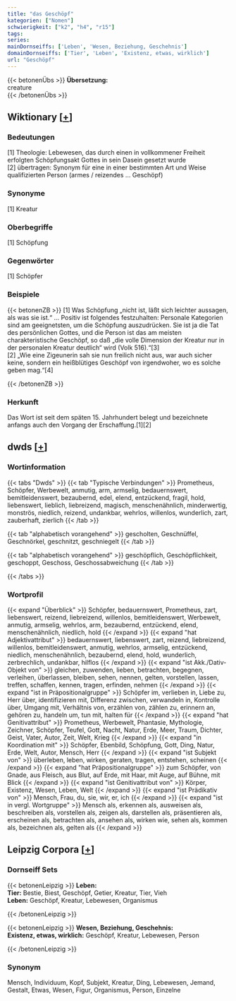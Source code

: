 ```yaml
---
title: "das Geschöpf"
kategorien: ["Nomen"]
schwierigkeit: ["k2", "h4", "r15"]
tags:
series:
mainDornseiffs: ['Leben', 'Wesen, Beziehung, Geschehnis']
domainDornseiffs: ['Tier', 'Leben', 'Existenz, etwas, wirklich']
url: "Geschöpf"
---
```


{{< betonenÜbs >}}
**Übersetzung:**  
creature  
{{< /betonenÜbs >}}

## Wiktionary [[+](https://de.wiktionary.org/wiki/Geschöpf)]

### Bedeutungen
[1] Theologie:  Lebewesen, das durch einen in vollkommener Freiheit erfolgten Schöpfungsakt Gottes in sein Dasein gesetzt wurde  
[2] übertragen: Synonym für eine in einer bestimmten Art und Weise qualifizierten Person (armes / reizendes … Geschöpf)  

### Synonyme
[1] Kreatur  

### Oberbegriffe
[1] Schöpfung  

### Gegenwörter
[1] Schöpfer  

### Beispiele
{{< betonenZB >}}
[1] Was Schöpfung „nicht ist, läßt sich leichter aussagen, als was sie ist.“ … Positiv ist folgendes festzuhalten: Personale Kategorien sind am geeignetsten, um die Schöpfung auszudrücken. Sie ist ja die Tat des persönlichen Gottes, und die Person ist das am meisten charakteristische Geschöpf, so daß „die volle Dimension der Kreatur nur in der personalen Kreatur deutlich“ wird (Volk 516).“[3]  
[2] „Wie eine Zigeunerin sah sie nun freilich nicht aus, war auch sicher keine, sondern ein heißblütiges Geschöpf von irgendwoher, wo es solche geben mag.“[4]  

{{< /betonenZB >}}
### Herkunft
Das Wort ist seit dem späten 15. Jahrhundert belegt und bezeichnete anfangs auch den Vorgang der Erschaffung.[1][2]  



## dwds [[+](https://www.dwds.de/wb/Geschöpf)]

### Wortinformation
{{< tabs "Dwds" >}}
{{< tab "Typische Verbindungen" >}}
Prometheus, Schöpfer, Werbewelt, anmutig, arm, armselig, bedauernswert, bemitleidenswert, bezaubernd, edel, elend, entzückend, fragil, hold, liebenswert, lieblich, liebreizend, magisch, menschenähnlich, minderwertig, monströs, niedlich, reizend, undankbar, wehrlos, willenlos, wunderlich, zart, zauberhaft, zierlich
{{< /tab >}}

{{< tab "alphabetisch vorangehend" >}}
gescholten, Geschnüffel, Geschnörkel, geschnitzt, geschniegelt
{{< /tab >}}

{{< tab "alphabetisch vorangehend" >}}
geschöpflich, Geschöpflichkeit, geschoppt, Geschoss, Geschossabweichung
{{< /tab >}}

{{< /tabs >}}

### Wortprofil
{{< expand "Überblick" >}} Schöpfer, bedauernswert, Prometheus, zart, liebenswert, reizend, liebreizend, willenlos, bemitleidenswert, Werbewelt, anmutig, armselig, wehrlos, arm, bezaubernd, entzückend, elend, menschenähnlich, niedlich, hold {{< /expand >}}
{{< expand "hat Adjektivattribut" >}} bedauernswert, liebenswert, zart, reizend, liebreizend, willenlos, bemitleidenswert, anmutig, wehrlos, armselig, entzückend, niedlich, menschenähnlich, bezaubernd, elend, hold, wunderlich, zerbrechlich, undankbar, hilflos {{< /expand >}}
{{< expand "ist Akk./Dativ-Objekt von" >}} gleichen, zuwenden, lieben, betrachten, begegnen, verleihen, überlassen, bleiben, sehen, nennen, gelten, vorstellen, lassen, treffen, schaffen, kennen, tragen, erfinden, nehmen {{< /expand >}}
{{< expand "ist in Präpositionalgruppe" >}} Schöpfer im, verlieben in, Liebe zu, Herr über, identifizieren mit, Differenz zwischen, verwandeln in, Kontrolle über, Umgang mit, Verhältnis von, erzählen von, zählen zu, erinnern an, gehören zu, handeln um, tun mit, halten für {{< /expand >}}
{{< expand "hat Genitivattribut" >}} Prometheus, Werbewelt, Phantasie, Mythologie, Zeichner, Schöpfer, Teufel, Gott, Nacht, Natur, Erde, Meer, Traum, Dichter, Geist, Vater, Autor, Zeit, Welt, Krieg {{< /expand >}}
{{< expand "in Koordination mit" >}} Schöpfer, Ebenbild, Schöpfung, Gott, Ding, Natur, Erde, Welt, Autor, Mensch, Herr {{< /expand >}}
{{< expand "ist Subjekt von" >}} überleben, leben, wirken, geraten, tragen, entstehen, scheinen {{< /expand >}}
{{< expand "hat Präpositionalgruppe" >}} zum Schöpfer, von Gnade, aus Fleisch, aus Blut, auf Erde, mit Haar, mit Auge, auf Bühne, mit Blick {{< /expand >}}
{{< expand "ist Genitivattribut von" >}} Körper, Existenz, Wesen, Leben, Welt {{< /expand >}}
{{< expand "ist Prädikativ von" >}} Mensch, Frau, du, sie, wir, er, ich {{< /expand >}}
{{< expand "ist in vergl. Wortgruppe" >}} Mensch als, erkennen als, ausweisen als, beschreiben als, vorstellen als, zeigen als, darstellen als, präsentieren als, erscheinen als, betrachten als, ansehen als, wirken wie, sehen als, kommen als, bezeichnen als, gelten als {{< /expand >}}

## Leipzig Corpora [[+](https://corpora.uni-leipzig.de/en/res?word=Geschöpf&corpusId=deu_newscrawl-public_2018)]

### Dornseiff Sets
{{< betonenLeipzig >}}
**Leben:**  
**Tier:** Bestie, Biest, Geschöpf, Getier, Kreatur, Tier, Vieh  
**Leben:** Geschöpf, Kreatur, Lebewesen, Organismus  

{{< /betonenLeipzig >}}


{{< betonenLeipzig >}}
**Wesen, Beziehung, Geschehnis:**  
**Existenz, etwas, wirklich:** Geschöpf, Kreatur, Lebewesen, Person  

{{< /betonenLeipzig >}}

### Synonym
Mensch, Individuum, Kopf, Subjekt, Kreatur, Ding, Lebewesen, Jemand, Gestalt, Etwas, Wesen, Figur, Organismus, Person, Einzelne

